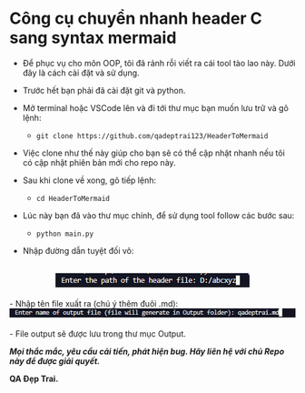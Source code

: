 # Công cụ chuyển nhanh header C sang syntax mermaid

- Để phục vụ cho môn OOP, tôi đã rảnh rỗi viết ra cái tool tào lao này. Dưới đây là cách cài đặt và sử dụng.

- Trước hết bạn phải đã cài đặt git và python.

- Mở terminal hoặc VSCode lên và đi tới thư mục bạn muốn lưu trữ và gõ lệnh:

    - `git clone https://github.com/qadeptrai123/HeaderToMermaid`

- Việc clone như thế này giúp cho bạn sẽ có thể cập nhật nhanh nếu tôi có cập nhật phiên bản mới cho repo này.
- Sau khi clone về xong, gõ tiếp lệnh:
    - `cd HeaderToMermaid`
- Lúc này bạn đã vào thư mục chính, để sử dụng tool follow các bước sau: 
    - `python main.py`
- Nhập đường dẫn tuyệt đối vô:
<br>
<div style="text-align: center;">
    <img src="./Asset/1.png">
</div>
<br>
- Nhập tên file xuất ra (chú ý thêm đuôi .md):
<br>
<div style="text-align: center;">
    <img src="./Asset/2.png">
</div>
<br>
- File output sẽ được lưu trong thư mục Output.
<br>

***Mọi thắc mắc, yêu cầu cải tiến, phát hiện bug. Hãy liên hệ với chủ Repo này để được giải quyết.***

**QA Đẹp Trai.**